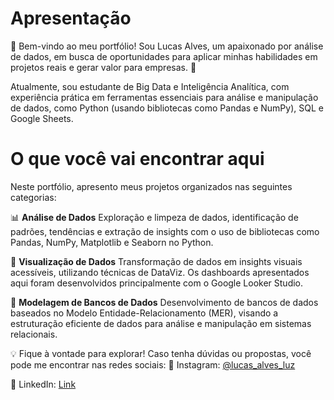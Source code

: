 # **Apresentação** 
👋 Bem-vindo ao meu portfólio! Sou Lucas Alves, um apaixonado por análise de dados, em busca de oportunidades para aplicar minhas habilidades em projetos reais e gerar valor para empresas. 🚀

Atualmente, sou estudante de Big Data e Inteligência Analítica, com experiência prática em ferramentas essenciais para análise e manipulação de dados, como Python (usando bibliotecas como Pandas e NumPy), SQL e Google Sheets.

# **O que você vai encontrar aqui**
Neste portfólio, apresento meus projetos organizados nas seguintes categorias:

📊 **Análise de Dados**
Exploração e limpeza de dados, identificação de padrões, tendências e extração de insights com o uso de bibliotecas como Pandas, NumPy, Matplotlib e Seaborn no Python.

🎨 **Visualização de Dados**
Transformação de dados em insights visuais acessíveis, utilizando técnicas de DataViz. Os dashboards apresentados aqui foram desenvolvidos principalmente com o Google Looker Studio.

📂 **Modelagem de Bancos de Dados**
Desenvolvimento de bancos de dados baseados no Modelo Entidade-Relacionamento (MER), visando a estruturação eficiente de dados para análise e manipulação em sistemas relacionais.

💡 Fique à vontade para explorar! Caso tenha dúvidas ou propostas, você pode me encontrar nas redes sociais:
📸 Instagram: [@lucas_alves_luz](https://www.instagram.com/lucas_alves_luz/)

💼 LinkedIn: [Link](https://www.instagram.com/lucas_alves_luz/)

